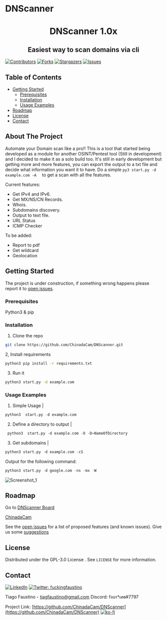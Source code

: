# DNScanner
 <h1 align="center"> DNScanner 1.0x </h1>
<h2 align="center"  > Easiest way to scan domains via cli </h2>

<!-- PROJECT SHIELDS -->
<!--
*** I'm using markdown "reference style" links for readability.
*** Reference links are enclosed in brackets [ ] instead of parentheses ( ).
*** See the bottom of this document for the declaration of the reference variables
*** for contributors-url, forks-url, etc. This is an optional, concise syntax you may use.
*** https://www.markdownguide.org/basic-syntax/#reference-style-links
-->
[![Contributors][contributors-shield]][contributors-url]
[![Forks][forks-shield]][forks-url]
[![Stargazers][stars-shield]][stars-url]
[![Issues][issues-shield]][issues-url]





<!-- TABLE OF CONTENTS -->
## Table of Contents

* [Getting Started](#getting-started)
  * [Prerequisites](#prerequisites)
  * [Installation](#installation)
  * [Usage Examples](#usage-examples)
* [Roadmap](#roadmap)
* [License](#license)
* [Contact](#contact)




<!-- ABOUT THE PROJECT -->
## About The Project

Automate your Domain scan like a pro!!
This is a tool that started being developed as a module for another OSINT/Pentest tool (Still in development) and  I decided to make it as a solo build too.
It's still in early development but getting more and more features, you can export the output to a txt file and decide what information you want it to have.
Do a simple   ```py3
     start.py -d example.com -A 
              ``` to get a scan with all the features.
  

Current features:
 * Get IPv4 and IPv6.
 * Get MX/NS/CN Records.
 * Whois.
 * Subdomains discovery.
 * Output to text file.
 * URL Status
 * ICMP Checker

To be added:
 * Report to pdf
 * Get wildcard
 * Geolocation


<!-- GETTING STARTED -->
## Getting Started
The project is under construction, if something wrong happens please report it to [open issues](https://github.com/ChinadaCam/DNScanner/issues).


### Prerequisites

Python3 & pip



### Installation

1. Clone the repo
```sh
git clone https://github.com/ChinadaCam/DNScanner.git
```
2, Install requirements

```sh
python3 pip install -r requirements.txt
```
3. Run it
```sh
python3 start.py -d example.com
```

### Usage Examples

   1. Simple Usage | 
   ``` py  
   python3  start.py -d example.com 
```
   2. Define a directory to output |
   ```py 
    python3  start.py -d example.com -O -D=NameOfDirectory
   ```
   3. Get subdomains | 
   ```py 
   python3 start.py -d example.com -cS
   ```


Output for the following command:
  ``` py  
  python3 start.py -d google.com -ns -mx -W 
  ```
 

![Screenshot_1](https://user-images.githubusercontent.com/20567276/161407610-83a9ca58-08a7-4799-a4bc-b470d0899b1e.png)



<!-- Suggestions and Issues -->
## Roadmap

Go to [DNScanner Board](https://github.com/ChinadaCam/DNScanner/projects/1)


[ChinadaCam](https://github.com/ChinadaCam)


See the [open issues](https://github.com/ChinadaCam/DNScanner/issues) for a list of proposed features (and known issues).
Give us some [suggestions](https://github.com/ChinadaCam/DNScanner/labels/suggestions)



<!-- LICENSE -->
## License

Distributed under the GPL-3.0 License . See `LICENSE` for more information.

<!-- CONTACT -->
## Contact
[![LinkedIn][linkedin-shield]][linkedin-url]  <a href="https://twitter.com/fuckingfaustino">
    <img alt="Twitter: fuckingfaustino" src="https://img.shields.io/twitter/follow/fuckingfaustino.svg?style=social" target="_blank" />
  </a>

Tiago Faustino - tiagfaustino@gmail.com
Discord: fลuร†เиѳ#7797
 
Project Link: [https://github.com/ChinadaCam/DNScanner](https://github.com/ChinadaCam/DNScanner)
[![ko-fi](https://ko-fi.com/img/githubbutton_sm.svg)](https://ko-fi.com/H2H27JW0K)

<!-- MARKDOWN LINKS & IMAGES -->
<!-- https://www.markdownguide.org/basic-syntax/#reference-style-links -->
[contributors-shield]: https://img.shields.io/github/contributors/ChinadaCam/DNScanner.svg?style=flat-square
[contributors-url]: https://github.com/ChinadaCam/DNScanner/graphs/contributors
[forks-shield]: https://img.shields.io/github/forks/ChinadaCam/DNScanner.svg?style=flat-square
[forks-url]: https://github.com/ChinadaCam/DNScanner/network/members
[stars-shield]: https://img.shields.io/github/stars/ChinadaCam/DNScanner.svg?style=flat-square
[stars-url]: https://github.com/ChinadaCam/DNScanner/stargazers
[issues-shield]: https://img.shields.io/github/issues/ChinadaCam/DNScanner.svg?style=flat-square
[issues-url]: https://github.com/ChinadaCam/DNScanner/issues
[license-shield]: https://img.shields.io/github/license/ChinadaCam/DNScanner.svg?style=flat-square
[license-url]: https://github.com/ChinadaCam/DNScanner/blob/master/LICENSE.txt
[linkedin-shield]: https://img.shields.io/badge/-LinkedIn-black.svg?style=flat-square&logo=linkedin&colorB=555
[linkedin-url]: https://www.linkedin.com/in/tiago-faustino-b07523166/
 
 

